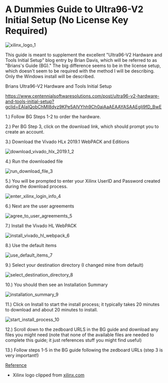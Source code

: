 # A Dummies Guide to Ultra96-V2 Initial Setup (No License Key Required)

![xilinx_logo_1](xilinx_logo_1.png)

This guide is meant to supplement the excellent "Ultra96-V2 Hardware and Tools Initial Setup" blog entry by Brian Davis, which will be referred to as "Brians's Guide (BG)." The big difference seems to be in the license setup, which doesn't seem to be required with the method I will be describing. Only the Windows install will be described.

Brians Ultra96-V2 Hardware and Tools Initial Setup

 https://www.centennialsoftwaresolutions.com/post/ultra96-v2-hardware-and-tools-initial-setup?gclid=EAIaIQobChMI8dyz9KPe5AIVYhh9Ch0aiAaAEAAYASAAEgIj9fD_BwE 

1.) Follow BG Steps 1-2 to order the hardware.

2.) Per BG Step 3, click on the download link, which should prompt you to create an account.

3.) Download the Vivado HLx 2019.1 WebPACK and Editions

![download_vivado_hlx_2019.1_2](download_vivado_hlx_2019.1_2.png)

4.) Run the downloaded file

![run_download_file_3](run_download_file_3.png)

5.) You will be prompted to enter your Xilinx UserID and Password created during the download process.

![enter_xilinx_login_info_4](enter_xilinx_login_info_4.png)

6.) Next are the user agreements

![agree_to_user_agreememts_5](agree_to_user_agreememts_5.png)

7.) Install the Vivado HL WebPACK

![install_vivado_hl_webpack_6](install_vivado_hl_webpack_6.png)

8.) Use the default items

![use_default_items_7](use_default_items_7.png)

9.) Select your destination directory (I changed mine from default)

![select_destination_directory_8](select_destination_directory_8.png)

10.) You should then see an Installation Summary

![installation_summary_9](installation_summary_9.png)

11.) Click on Install to start the install process; it typically takes 20 minutes to download and about 20 minutes to install.

![start_install_process_10](start_install_process_10.png)

12.) Scroll down to the zedboard URLS in the BG guide and download any files you might need (note that none of the available files are needed to complete this guide; it just references stuff you might find useful)

13.) Follow steps 1-5 in the BG guide following the zedboard URLs (step 3 is very important!)

<u><span>Reference</span></u>

-   Xilinx logo clipped from [<u><span>xilinx.com</span></u>](http://xilinx.com/)